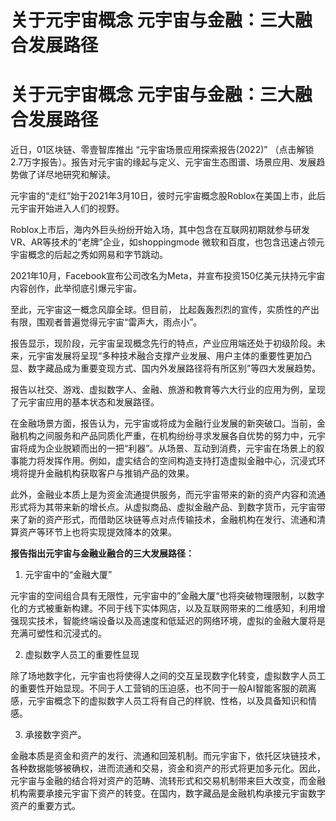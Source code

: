 # 关于元宇宙概念 元宇宙与金融：三大融合发展路径 


# 关于元宇宙概念 元宇宙与金融：三大融合发展路径 

近日，01区块链、零壹智库推出 “元宇宙场景应用探索报告(2022)” （点击解锁2.7万字报告）。报告对元宇宙的缘起与定义、元宇宙生态图谱、场景应用、发展趋势做了详尽地研究和解读。

元宇宙的“走红”始于2021年3月10日，彼时元宇宙概念股Roblox在美国上市，此后元宇宙开始进入人们的视野。

Roblox上市后，海内外巨头纷纷开始入场，其中包含在互联网初期就参与研发VR、AR等技术的“老牌”企业，如shoppingmode 微软和百度，也包含迅速占领元宇宙概念的后起之秀如网易和字节跳动。

2021年10月，Facebook宣布公司改名为Meta，并宣布投资150亿美元扶持元宇宙内容创作，此举彻底引爆元宇宙。

至此，元宇宙这一概念风靡全球。但目前， 比起轰轰烈烈的宣传，实质性的产出有限，围观者普遍觉得元宇宙“雷声大，雨点小”。

报告显示，现阶段，元宇宙呈现概念先行的特点，产业应用端还处于初级阶段。未来，元宇宙发展将呈现“多种技术融合支撑产业发展、用户主体的重要性更加凸显、数字藏品成为重要变现方式、国内外发展路径将有所区别”等四大发展趋势。

报告以社交、游戏、虚拟数字人、金融、旅游和教育等六大行业的应用为例，呈现了元宇宙应用的基本状态和发展路径。

在金融场景方面，报告认为，元宇宙或将成为金融行业发展的新突破口。当前，金融机构之间服务和产品同质化严重，在机构纷纷寻求发展各自优势的努力中，元宇宙将成为企业脱颖而出的一把“利器”。从场景、互动到消费，元宇宙在场景上的叙事能力将发挥作用。例如，虚实结合的空间构造支持打造虚拟金融中心，沉浸式环境将提升金融机构获取客户与推销产品的效果。

此外，金融业本质上是为资金流通提供服务，而元宇宙带来的新的资产内容和流通形式将为其带来新的增长点。从虚拟商品、虚拟金融产品、到数字货币，元宇宙带来了新的资产形式，而借助区块链等点对点传输技术，金融机构在发行、流通和清算资产等环节上也将实现提效降本的效果。

**报告指出元宇宙与金融业融合的三大发展路径：**

1. 元宇宙中的“金融大厦”

元宇宙的空间组合具有无限性，元宇宙中的”金融大厦“也将突破物理限制，以数字化的方式被重新构建。不同于线下实体网店，以及互联网带来的二维感知，利用增强现实技术，智能终端设备以及高速度和低延迟的网络环境，虚拟的金融大厦将是充满可塑性和沉浸式的。

2. 虚拟数字人员工的重要性显现

除了场地数字化，元宇宙也将使得人之间的交互呈现数字化转变，虚拟数字人员工的重要性开始显现。不同于人工营销的压迫感，也不同于一般AI智能客服的疏离感，元宇宙概念下的虚拟数字人员工将有自己的样貌、性格，以及具备知识和情感。

3. 承接数字资产。

金融本质是资金和资产的发行、流通和回笼机制。而元宇宙下，依托区块链技术，各种数据能够被确权，进而流通和交易，资金和资产的形式将更加多元化。因此，元宇宙与金融的结合将对资产的范畴、流转形式和交易机制带来巨大改变，而金融机构需要承接元宇宙下资产的转变。在国内，数字藏品是金融机构承接元宇宙数字资产的重要方式。
